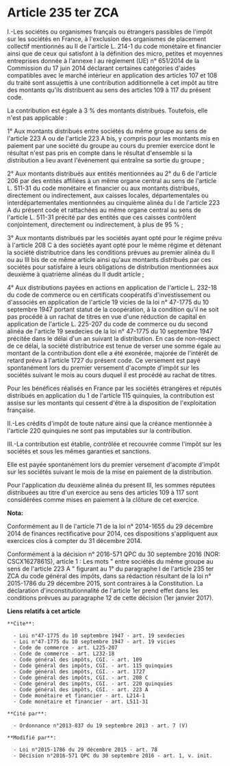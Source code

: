 # Article 235 ter ZCA

I.-Les sociétés ou organismes français ou étrangers passibles de l'impôt sur les sociétés en France, à l'exclusion des
organismes de placement collectif mentionnés au II de l'article L. 214-1 du code monétaire et financier ainsi que de ceux qui
satisfont à la définition des micro, petites et moyennes entreprises donnée à l'annexe I au règlement (UE) n° 651/2014 de la
Commission du 17 juin 2014 déclarant certaines catégories d'aides compatibles avec le marché intérieur en application des
articles 107 et 108 du traité sont assujettis à une contribution additionnelle à cet impôt au titre des montants qu'ils
distribuent au sens des articles 109 à 117 du présent code. 

La contribution est égale à 3 % des montants distribués. Toutefois, elle n'est pas applicable : 

1° Aux montants distribués entre sociétés du même groupe au sens de l'article 223 A ou de l'article 223 A bis, y compris pour
les montants mis en paiement par une société du groupe au cours du premier exercice dont le résultat n'est pas pris en compte
dans le résultat d'ensemble si la distribution a lieu avant l'événement qui entraîne sa sortie du groupe ; 

2° Aux montants distribués aux entités mentionnées au 2° du 6 de l'article 206 par des entités affiliées à un même organe
central au sens de l'article L. 511-31 du code monétaire et financier ou aux montants distribués, directement ou
indirectement, aux caisses locales, départementales ou interdépartementales mentionnées au cinquième alinéa du I de l'article
223 A du présent code et rattachées au même organe central au sens de l'article L. 511-31 précité par des entités que ces
caisses contrôlent conjointement, directement ou indirectement, à plus de 95 % ; 

3° Aux montants distribués par les sociétés ayant opté pour le régime prévu à l'article 208 C à des sociétés ayant opté pour
le même régime et détenant la société distributrice dans les conditions prévues au premier alinéa du II ou au III bis de ce
même article ainsi qu'aux montants distribués par ces sociétés pour satisfaire à leurs obligations de distribution
mentionnées aux deuxième à quatrième alinéas du II dudit article ; 

4° Aux distributions payées en actions en application de l'article L. 232-18 du code de commerce ou en certificats
coopératifs d'investissement ou d'associés en application de l'article 19 vicies de la loi n° 47-1775 du 10 septembre 1947
portant statut de la coopération, à la condition qu'il ne soit pas procédé à un rachat de titres en vue d'une réduction de
capital en application de l'article L. 225-207 du code de commerce ou du second alinéa de l'article 19 sexdecies de la loi n°
47-1775 du 10 septembre 1947 précitée dans le délai d'un an suivant la distribution. En cas de non-respect de ce délai, la
société distributrice est tenue de verser une somme égale au montant de la contribution dont elle a été exonérée, majorée de
l'intérêt de retard prévu à l'article 1727 du présent code. Ce versement est payé spontanément lors du premier versement
d'acompte d'impôt sur les sociétés suivant le mois au cours duquel il est procédé au rachat de titres. 

Pour les bénéfices réalisés en France par les sociétés étrangères et réputés distribués en application du 1 de l'article 115
quinquies, la contribution est assise sur les montants qui cessent d'être à la disposition de l'exploitation française. 

II.-Les crédits d'impôt de toute nature ainsi que la créance mentionnée à l'article 220 quinquies ne sont pas imputables sur
la contribution. 

III.-La contribution est établie, contrôlée et recouvrée comme l'impôt sur les sociétés et sous les mêmes garanties et
sanctions. 

Elle est payée spontanément lors du premier versement d'acompte d'impôt sur les sociétés suivant le mois de la mise en
paiement de la distribution. 

Pour l'application du deuxième alinéa du présent III, les sommes réputées distribuées au titre d'un exercice au sens des
articles 109 à 117 sont considérées comme mises en paiement à la clôture de cet exercice.

**Nota:**

Conformément au II de l'article 71 de la loi n° 2014-1655 du 29 décembre 2014 de finances rectificative pour 2014, ces
dispositions s'appliquent aux exercices clos à compter du 31 décembre 2014.

Conformément à la décision n° 2016-571 QPC du 30 septembre 2016 (NOR: CSCX1627861S), article 1 : Les mots " entre sociétés du
même groupe au sens de l'article 223 A " figurant au 1° du paragraphe I de l'article 235 ter ZCA du code général des impôts,
dans sa rédaction résultant de la loi n° 2015-1786 du 29 décembre 2015, sont contraires à la Constitution. La déclaration
d'inconstitutionnalité de l'article 1er prend effet dans les conditions prévues au paragraphe 12 de cette décision (1er
janvier 2017).

**Liens relatifs à cet article**

	**Cite**:

	  - Loi n°47-1775 du 10 septembre 1947 - art. 19 sexdecies
	  - Loi n°47-1775 du 10 septembre 1947 - art. 19 vicies
	  - Code de commerce - art. L225-207
	  - Code de commerce - art. L232-18
	  - Code général des impôts, CGI. - art. 109
	  - Code général des impôts, CGI. - art. 115 quinquies
	  - Code général des impôts, CGI. - art. 1727
	  - Code général des impôts, CGI. - art. 208 C
	  - Code général des impôts, CGI. - art. 220 quinquies
	  - Code général des impôts, CGI. - art. 223 A
	  - Code monétaire et financier - art. L214-1
	  - Code monétaire et financier - art. L511-31

	**Cité par**:

	  - Ordonnance n°2013-837 du 19 septembre 2013 - art. 7 (V)

	**Modifié par**:

	  - Loi n°2015-1786 du 29 décembre 2015 - art. 78
	  - Décision n°2016-571 QPC du 30 septembre 2016 - art. 1, v. init.
